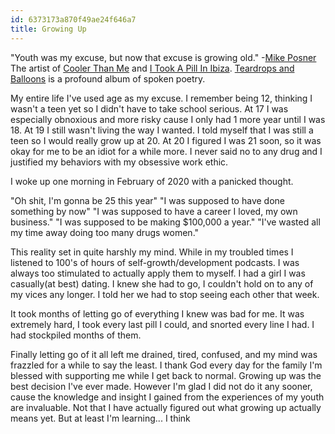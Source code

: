 ```yaml
---
id: 6373173a870f49ae24f646a7
title: Growing Up
---
```


"Youth was my excuse, but now that excuse is growing old." -[Mike Posner](https://open.spotify.com/artist/2KsP6tYLJlTBvSUxnwlVWa?si=_1wGaJJsQMKRZXBAKOLJgw)
The artist of [Cooler Than Me](https://open.spotify.com/track/2V4bv1fNWfTcyRJKmej6Sj?si=d04543d07a2c4703) and [I Took A Pill In Ibiza](https://open.spotify.com/track/1MtUq6Wp1eQ8PC6BbPCj8P?si=c04b460e8a7c4adb).
[Teardrops and Balloons](https://open.spotify.com/album/0Neg41qXHsWHsA6Q7KY44P?si=eD3UR8zOSj-KnldWj3a6Tw) is a profound album of spoken poetry.
<!--more-->

My entire life I've used age as my excuse.
I remember being 12, thinking I wasn't a teen yet so I didn't have to take school serious.
At 17 I was especially obnoxious and more risky cause I only had 1 more year until I was 18.
At 19 I still wasn't living the way I wanted. 
I told myself that I was still a teen so I would really grow up at 20.
At 20 I figured I was 21 soon, so it was okay for me to be an idiot for a while more.
I never said no to any drug and I justified my behaviors with my obsessive work ethic.

I woke up one morning in February of 2020 with a panicked thought. 

"Oh shit, I'm gonna be 25 this year"
"I was supposed to have done something by now"
"I was supposed to have a career I loved, my own business."
"I was supposed to be making $100,000 a year."
"I've wasted all my time away doing too many drugs women."

This reality set in quite harshly my mind.
While in my troubled times I listened to 100's of hours of self-growth/development podcasts.
I was always too stimulated to actually apply them to myself.
I had a girl I was casually(at best) dating. 
I knew she had to go, I couldn't hold on to any of my vices any longer.
I told her we had to stop seeing each other that week. 

It took months of letting go of everything I knew was bad for me.
It was extremely hard, I took every last pill I could, and snorted every line I had.
I had stockpiled months of them. 

Finally letting go of it all left me drained, tired, confused, and my mind was frazzled for a while to say the least. 
I thank God every day for the family I'm blessed with supporting me while I get back to normal.
Growing up was the best decision I've ever made. 
However I'm glad I did not do it any sooner, cause the knowledge and insight I gained from the experiences of my youth are invaluable.
Not that I have actually figured out what growing up actually means yet.
But at least I'm learning... I think
